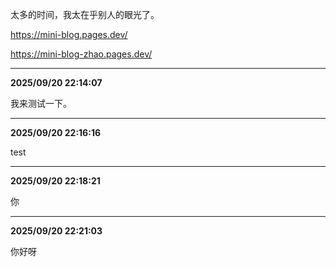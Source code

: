 太多的时间，我太在乎别人的眼光了。

https://mini-blog.pages.dev/

https://mini-blog-zhao.pages.dev/

---
**2025/09/20 22:14:07**

我来测试一下。

---
**2025/09/20 22:16:16**

test

---
**2025/09/20 22:18:21**

你

---
**2025/09/20 22:21:03**

你好呀